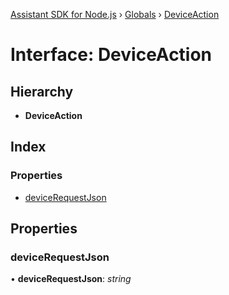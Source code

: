 [Assistant SDK for Node.js](../README.md) › [Globals](../globals.md) › [DeviceAction](deviceaction.md)

# Interface: DeviceAction

## Hierarchy

* **DeviceAction**

## Index

### Properties

* [deviceRequestJson](deviceaction.md#devicerequestjson)

## Properties

###  deviceRequestJson

• **deviceRequestJson**: *string*
